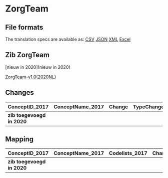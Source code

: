 # ZorgTeam
## File formats

The translation specs are available as: 
[CSV](../csv/ZorgTeam.csv) [JSON](../json/ZorgTeam.json) [XML](../xml/ZorgTeam.xml) [Excel](../excel/ZorgTeam.xlsx)



## Zib ZorgTeam

[nieuw in 2020](nieuw in 2020)

[ZorgTeam-v1.0(2020NL)](https://zibs.nl/wiki/ZorgTeam-v1.0(2020NL))









## Changes

| ConceptID_2017             | ConceptName_2017   | Change   | TypeChange   | Impact_heen   | TRANSLATIE_spec_heen   | Impact_terug   | TRANSLATIE_spec_terug   | Omschrijving   |
|:---------------------------|:-------------------|:---------|:-------------|:--------------|:-----------------------|:---------------|:------------------------|:---------------|
| **zib toegevoegd in 2020** |                    |          |              |               |                        |                |                         |                |

## Mapping

| ConceptID_2017             | ConceptName_2017   | Codelists_2017   | Change   | ConceptID_2020             | ConceptName_2020   | Codelists_2020   | Bits   | Omschrijving   | TypeChange   | Impact_heen   | TRANSLATIE_spec_heen   | Impact_terug   | TRANSLATIE_spec_terug   |
|:---------------------------|:-------------------|:-----------------|:---------|:---------------------------|:-------------------|:-----------------|:-------|:---------------|:-------------|:--------------|:-----------------------|:---------------|:------------------------|
| **zib toegevoegd in 2020** |                    |                  |          | **zib toegevoegd in 2020** |                    |                  |        |                |              |               |                        |                |                         |

